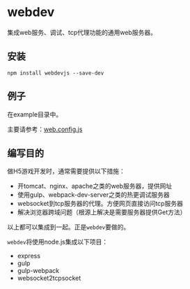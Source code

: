 # webdev

集成web服务、调试、tcp代理功能的通用web服务器。

## 安装

```dos
npm install webdevjs --save-dev
```

## 例子

在example目录中。

主要请参考：[web.config.js](example/webpack.config.js)

## 编写目的

做H5游戏开发时，通常需要提供以下措施：

- 开tomcat、nginx、apache之类的web服务器，提供网址
- 使用gulp、webpack-dev-server之类的热更调试服务器
- websocket到tcp服务器的代理。方便网页直接访问tcp服务器
- 解决浏览器跨域问题（根源上解决是需要服务器提供Get方法）

以上都可以集成到一起。正是`webdev`要做的。

`webdev`将使用node.js集成以下项目：

- express
- gulp
- gulp-webpack
- websocket2tcpsocket
